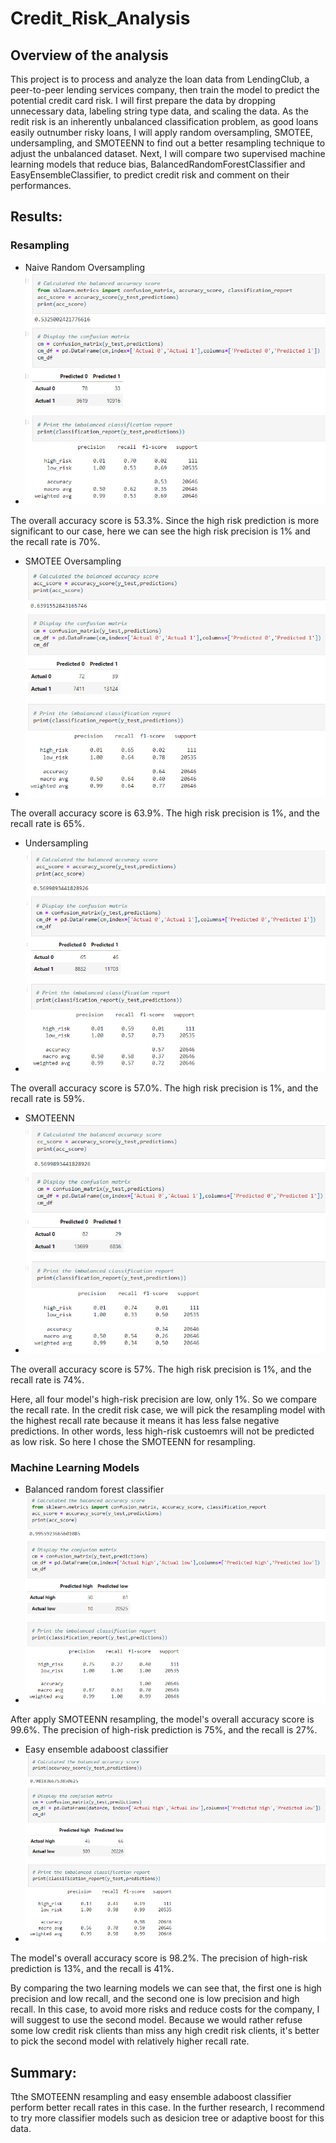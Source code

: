 # Credit_Risk_Analysis

## Overview of the analysis
This project is to process and analyze the loan data from LendingClub, a peer-to-peer lending services company, then train the model to predict the potential credit card risk. I will first prepare the data by dropping unnecessary data, labeling string type data, and scaling the data. As the redit risk is an inherently unbalanced classification problem, as good loans easily outnumber risky loans, I will apply random oversampling, SMOTEE, undersampling, and SMOTEENN to find out a better resampling technique to adjust the unbalanced dataset. Next, I will compare two supervised machine learning models that reduce bias, BalancedRandomForestClassifier and EasyEnsembleClassifier, to predict credit risk and comment on their performances.

## Results: 
### Resampling
- Naive Random Oversampling 
- ![native random oversampling](https://github.com/ZiwenLyu/Credit_Risk_Analysis/blob/main/screenshots/naive_random_oversampling_result.png)

The overall accuracy score is 53.3%. Since the high risk prediction is more significant to our case, here we can see the high risk precision is 1% and the recall rate is 70%.

- SMOTEE Oversampling 
- ![SMOTEE Oversampling](https://github.com/ZiwenLyu/Credit_Risk_Analysis/blob/main/screenshots/SMOTE_oversampling_result.png)

The overall accuracy score is 63.9%. The high risk precision is 1%, and the recall rate is 65%.

- Undersampling 
- ![undersampling](https://github.com/ZiwenLyu/Credit_Risk_Analysis/blob/main/screenshots/undersampling_result.png)

The overall accuracy score is 57.0%. The high risk precision is 1%, and the recall rate is 59%.

- SMOTEENN 
- ![SMOTEENN](https://github.com/ZiwenLyu/Credit_Risk_Analysis/blob/main/screenshots/SMOTEENN_result.png)

The overall accuracy score is 57%. The high risk precision is 1%, and the recall rate is 74%.

Here, all four model's high-risk precision are low, only 1%. So we compare the recall rate. In the credit risk case, we will pick the resampling model with the highest recall rate because it means it has less false negative predictions. In other words, less high-risk custoemrs will not be predicted as low risk. So here I chose the SMOTEENN for resampling.

### Machine Learning Models
- Balanced random forest classifier
- ![balanced random forest classifier](https://github.com/ZiwenLyu/Credit_Risk_Analysis/blob/main/screenshots/balanced_random_forest_classifier.png)

After apply SMOTEENN resampling, the model's  overall accuracy score is 99.6%. The precision of high-risk prediction is 75%, and the recall is 27%.

- Easy ensemble adaboost classifier
- ![easy ensemble adaboost classifier](https://github.com/ZiwenLyu/Credit_Risk_Analysis/blob/main/screenshots/easy_ensemble_adaboost_classifier_result.png)

The model's overall accuracy score is 98.2%. The precision of high-risk prediction is 13%, and the recall is 41%.

By comparing the two learning models we can see that, the first one is high precision and low recall, and the second one is low precision and high recall. In this case, to avoid more risks and reduce costs for the company, I will suggest to use the second model. Because we would rather refuse some low credit risk clients than miss any high credit risk clients, it's better to pick the second model with relatively higher recall rate.

## Summary: 
Tthe SMOTEENN resampling and easy ensemble adaboost classifier perform better recall rates in this case. In the further research, I recommend to try more classifier models such as desicion tree or adaptive boost for this data. 
